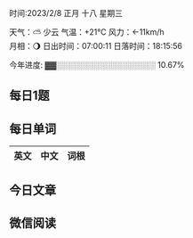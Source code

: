

时间:2023/2/8 正月 十八 星期三

天气：⛅️  少云 气温：+21°C 风力：←11km/h  
月相：🌖 日出时间：07:00:11 日落时间：18:15:56

今年进度: ▓▓░░░░░░░░░░░░░░░░░░ 10.67%


## 每日1题


## 每日单词

| 英文       | 中文       |词根|
| ---------- | ---------- | ---|


## 今日文章



## 微信阅读

<!-- start of weread -->


<!-- end of weread -->
